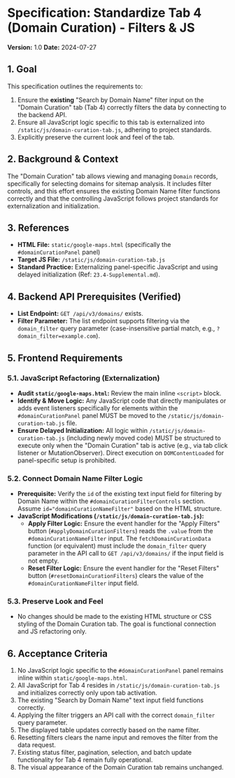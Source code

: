 # Specification: Standardize Tab 4 (Domain Curation) - Filters & JS

**Version:** 1.0
**Date:** 2024-07-27

## 1. Goal

This specification outlines the requirements to:

1.  Ensure the **existing** "Search by Domain Name" filter input on the "Domain Curation" tab (Tab 4) correctly filters the data by connecting to the backend API.
2.  Ensure all JavaScript logic specific to this tab is externalized into `/static/js/domain-curation-tab.js`, adhering to project standards.
3.  Explicitly preserve the current look and feel of the tab.

## 2. Background & Context

The "Domain Curation" tab allows viewing and managing `Domain` records, specifically for selecting domains for sitemap analysis. It includes filter controls, and this effort ensures the existing Domain Name filter functions correctly and that the controlling JavaScript follows project standards for externalization and initialization.

## 3. References

- **HTML File:** `static/google-maps.html` (specifically the `#domainCurationPanel` panel)
- **Target JS File:** `/static/js/domain-curation-tab.js`
- **Standard Practice:** Externalizing panel-specific JavaScript and using delayed initialization (Ref: `23.4-Supplemental.md`).

## 4. Backend API Prerequisites (Verified)

- **List Endpoint:** `GET /api/v3/domains/` exists.
- **Filter Parameter:** The list endpoint supports filtering via the `domain_filter` query parameter (case-insensitive partial match, e.g., `?domain_filter=example.com`).

## 5. Frontend Requirements

### 5.1. JavaScript Refactoring (Externalization)

- **Audit `static/google-maps.html`:** Review the main inline `<script>` block.
- **Identify & Move Logic:** Any JavaScript code that directly manipulates or adds event listeners specifically for elements within the `#domainCurationPanel` panel MUST be moved to the `/static/js/domain-curation-tab.js` file.
- **Ensure Delayed Initialization:** All logic within `/static/js/domain-curation-tab.js` (including newly moved code) MUST be structured to execute only when the "Domain Curation" tab is active (e.g., via tab click listener or MutationObserver). Direct execution on `DOMContentLoaded` for panel-specific setup is prohibited.

### 5.2. Connect Domain Name Filter Logic

- **Prerequisite:** Verify the `id` of the existing text input field for filtering by Domain Name within the `#domainCurationFilterControls` section. Assume `id="domainCurationNameFilter"` based on the HTML structure.
- **JavaScript Modifications (`/static/js/domain-curation-tab.js`):**
  - **Apply Filter Logic:** Ensure the event handler for the "Apply Filters" button (`#applyDomainCurationFilters`) reads the `.value` from the `#domainCurationNameFilter` input. The `fetchDomainCurationData` function (or equivalent) must include the `domain_filter` query parameter in the API call to `GET /api/v3/domains/` if the input field is not empty.
  - **Reset Filter Logic:** Ensure the event handler for the "Reset Filters" button (`#resetDomainCurationFilters`) clears the value of the `#domainCurationNameFilter` input field.

### 5.3. Preserve Look and Feel

- No changes should be made to the existing HTML structure or CSS styling of the Domain Curation tab. The goal is functional connection and JS refactoring only.

## 6. Acceptance Criteria

1.  No JavaScript logic specific to the `#domainCurationPanel` panel remains inline within `static/google-maps.html`.
2.  All JavaScript for Tab 4 resides in `/static/js/domain-curation-tab.js` and initializes correctly only upon tab activation.
3.  The existing "Search by Domain Name" text input field functions correctly.
4.  Applying the filter triggers an API call with the correct `domain_filter` query parameter.
5.  The displayed table updates correctly based on the name filter.
6.  Resetting filters clears the name input and removes the filter from the data request.
7.  Existing status filter, pagination, selection, and batch update functionality for Tab 4 remain fully operational.
8.  The visual appearance of the Domain Curation tab remains unchanged.

